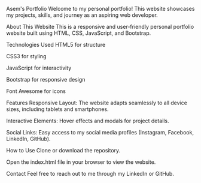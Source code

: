 Asem's Portfolio
Welcome to my personal portfolio! This website showcases my projects, skills, and journey as an aspiring web developer.

About This Website
This is a responsive and user-friendly personal portfolio website built using HTML, CSS, JavaScript, and Bootstrap.

Technologies Used
HTML5 for structure

CSS3 for styling

JavaScript for interactivity

Bootstrap for responsive design

Font Awesome for icons

Features
Responsive Layout: The website adapts seamlessly to all device sizes, including tablets and smartphones.

Interactive Elements: Hover effects and modals for project details.

Social Links: Easy access to my social media profiles (Instagram, Facebook, LinkedIn, GitHub).

How to Use
Clone or download the repository.

Open the index.html file in your browser to view the website.

Contact
Feel free to reach out to me through my LinkedIn or GitHub.
